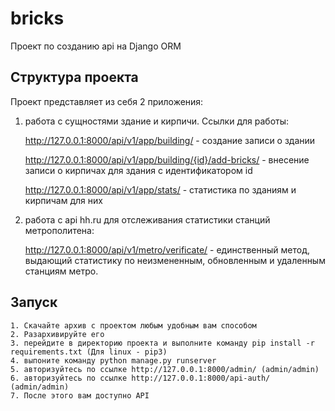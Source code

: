 # bricks
Проект по созданию api на Django ORM

## Структура проекта
Проект представляет из себя 2 приложения:

1. работа с сущностями здание и кирпичи. Ссылки для работы:

    http://127.0.0.1:8000/api/v1/app/building/ - создание записи о здании

    http://127.0.0.1:8000/api/v1/app/building/{id}/add-bricks/ - внесение записи о кирпичах для здания с идентификатором id

    http://127.0.0.1:8000/api/v1/app/stats/ - статистика по зданиям и кирпичам для них

2. работа с api hh.ru для отслеживания статистики станций метрополитена:

    http://127.0.0.1:8000/api/v1/metro/verificate/ - единственный метод, выдающий статистику по неизмененным, обновленным и удаленным станциям метро.

## Запуск
    1. Скачайте архив с проектом любым удобным вам способом
    2. Разархивируйте его
    3. перейдите в директорию проекта и выполните команду pip install -r requirements.txt (Для linux - pip3)
    4. выпоните команду python manage.py runserver
    5. авторизуйтесь по ссылке http://127.0.0.1:8000/admin/ (admin/admin)
    6. авторизуйтесь по ссылке http://127.0.0.1:8000/api-auth/ (admin/admin)
    7. После этого вам доступно API

